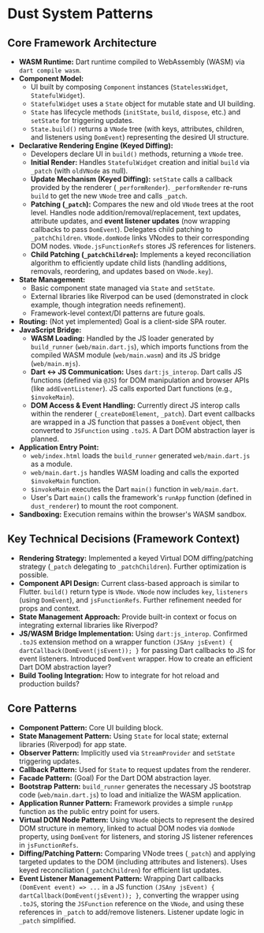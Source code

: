 # Dust System Patterns

## Core Framework Architecture

- **WASM Runtime:** Dart runtime compiled to WebAssembly (WASM) via
  `dart compile wasm`.
- **Component Model:**
  - UI built by composing `Component` instances (`StatelessWidget`,
    `StatefulWidget`).
  - `StatefulWidget` uses a `State` object for mutable state and UI building.
  - `State` has lifecycle methods (`initState`, `build`, `dispose`, etc.) and
    `setState` for triggering updates.
  - `State.build()` returns a `VNode` tree (with keys, attributes, children, and
    listeners using `DomEvent`) representing the desired UI structure.
- **Declarative Rendering Engine (Keyed Diffing):**
  - Developers declare UI in `build()` methods, returning a `VNode` tree.
  - **Initial Render:** Handles `StatefulWidget` creation and initial `build`
    via `_patch` (with `oldVNode` as null).
  - **Update Mechanism (Keyed Diffing):** `setState` calls a callback provided
    by the renderer (`_performRender`). `_performRender` re-runs `build` to get
    the new `VNode` tree and calls `_patch`.
  - **Patching (`_patch`):** Compares the new and old `VNode` trees at the root
    level. Handles node addition/removal/replacement, text updates, attribute
    updates, and **event listener updates** (now wrapping callbacks to pass
    `DomEvent`). Delegates child patching to `_patchChildren`. `VNode.domNode`
    links VNodes to their corresponding DOM nodes. `VNode.jsFunctionRefs` stores
    JS references for listeners.
  - **Child Patching (`_patchChildren`):** Implements a keyed reconciliation
    algorithm to efficiently update child lists (handling additions, removals,
    reordering, and updates based on `VNode.key`).
- **State Management:**
  - Basic component state managed via `State` and `setState`.
  - External libraries like Riverpod can be used (demonstrated in clock example,
    though integration needs refinement).
  - Framework-level context/DI patterns are future goals.
- **Routing:** (Not yet implemented) Goal is a client-side SPA router.
- **JavaScript Bridge:**
  - **WASM Loading:** Handled by the JS loader generated by `build_runner`
    (`web/main.dart.js`), which imports functions from the compiled WASM module
    (`web/main.wasm`) and its JS bridge (`web/main.mjs`).
  - **Dart <-> JS Communication:** Uses `dart:js_interop`. Dart calls JS
    functions (defined via `@JS`) for DOM manipulation and browser APIs (like
    `addEventListener`). JS calls exported Dart functions (e.g., `$invokeMain`).
  - **DOM Access & Event Handling:** Currently direct JS interop calls within
    the renderer (`_createDomElement`, `_patch`). Dart event callbacks are
    wrapped in a JS function that passes a `DomEvent` object, then converted to
    `JSFunction` using `.toJS`. A Dart DOM abstraction layer is planned.
- **Application Entry Point:**
  - `web/index.html` loads the `build_runner` generated `web/main.dart.js` as a
    module.
  - `web/main.dart.js` handles WASM loading and calls the exported `$invokeMain`
    function.
  - `$invokeMain` executes the Dart `main()` function in `web/main.dart`.
  - User's Dart `main()` calls the framework's `runApp` function (defined in
    `dust_renderer`) to mount the root component.
- **Sandboxing:** Execution remains within the browser's WASM sandbox.

## Key Technical Decisions (Framework Context)

- **Rendering Strategy:** Implemented a keyed Virtual DOM diffing/patching
  strategy (`_patch` delegating to `_patchChildren`). Further optimization is
  possible.
- **Component API Design:** Current class-based approach is similar to Flutter.
  `build()` return type is `VNode`. `VNode` now includes `key`, `listeners`
  (using `DomEvent`), and `jsFunctionRefs`. Further refinement needed for props
  and context.
- **State Management Approach:** Provide built-in context or focus on
  integrating external libraries like Riverpod?
- **JS/WASM Bridge Implementation:** Using `dart:js_interop`. Confirmed `.toJS`
  extension method on a wrapper function
  `(JSAny jsEvent) { dartCallback(DomEvent(jsEvent)); }` for passing Dart
  callbacks to JS for event listeners. Introduced `DomEvent` wrapper. How to
  create an efficient Dart DOM abstraction layer?
- **Build Tooling Integration:** How to integrate for hot reload and production
  builds?

## Core Patterns

- **Component Pattern:** Core UI building block.
- **State Management Pattern:** Using `State` for local state; external
  libraries (Riverpod) for app state.
- **Observer Pattern:** Implicitly used via `StreamProvider` and `setState`
  triggering updates.
- **Callback Pattern:** Used for `State` to request updates from the renderer.
- **Facade Pattern:** (Goal) For the Dart DOM abstraction layer.
- **Bootstrap Pattern:** `build_runner` generates the necessary JS bootstrap
  code (`web/main.dart.js`) to load and initialize the WASM application.
- **Application Runner Pattern:** Framework provides a simple `runApp` function
  as the public entry point for users.
- **Virtual DOM Node Pattern:** Using `VNode` objects to represent the desired
  DOM structure in memory, linked to actual DOM nodes via `domNode` property,
  using `DomEvent` for listeners, and storing JS listener references in
  `jsFunctionRefs`.
- **Diffing/Patching Pattern:** Comparing VNode trees (`_patch`) and applying
  targeted updates to the DOM (including attributes and listeners). Uses keyed
  reconciliation (`_patchChildren`) for efficient list updates.
- **Event Listener Management Pattern:** Wrapping Dart callbacks
  `(DomEvent event) => ...` in a JS function
  `(JSAny jsEvent) { dartCallback(DomEvent(jsEvent)); }`, converting the wrapper
  using `.toJS`, storing the `JSFunction` reference on the `VNode`, and using
  these references in `_patch` to add/remove listeners. Listener update logic in
  `_patch` simplified.
